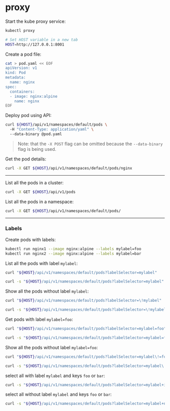 # proxy

Start the kube proxy service:
```bash
kubectl proxy

# Set HOST variable in a new tab
HOST=http://127.0.0.1:8001
```

Create a pod file:
```bash
cat > pod.yaml << EOF
apiVersion: v1
kind: Pod
metadata:
  name: nginx
spec:
  containers:
  - image: nginx:alpine
    name: nginx
EOF
```

Deploy pod using API:
```bash
curl ${HOST}/api/v1/namespaces/default/pods \
  -H "Content-Type: application/yaml" \
  --data-binary @pod.yaml
```
> Note: that the `-X POST` flag can be omitted because the `--data-binary` flag is being used.

Get the pod details:
```bash
curl -X GET ${HOST}/api/v1/namespaces/default/pods/nginx
```
---

List all the pods in a cluster:
```bash
curl -X GET ${HOST}/api/v1/pods
```

List all the pods in a namespace:
```bash
curl -X GET ${HOST}/api/v1/namespaces/default/pods/
```

---

### Labels

Create pods with labels:
```bash
kubectl run nginx1 --image nginx:alpine --labels mylabel=foo
kubectl run nginx2 --image nginx:alpine --labels mylabel=bar
```

List all the pods with label `mylabel`:
```bash
curl "${HOST}/api/v1/namespaces/default/pods?labelSelector=mylabel"

curl -s "${HOST}/api/v1/namespaces/default/pods?labelSelector=mylabel" | jq -r '.items[].metadata.name'
```

Show all the pods without label `mylabel`:
```bash
curl "${HOST}/api/v1/namespaces/default/pods?labelSelector=\!mylabel"

curl -s "${HOST}/api/v1/namespaces/default/pods?labelSelector=\!mylabel" | jq -r '.items[].metadata.name'
```

Get pods with label `mylabel=foo`:
```bash
curl "${HOST}/api/v1/namespaces/default/pods?labelSelector=mylabel=foo"

curl -s "${HOST}/api/v1/namespaces/default/pods?labelSelector=mylabel=foo" | jq -r '.items[].metadata.name'
```

Show all the pods without label `mylabel=foo`:
```bash
curl "${HOST}/api/v1/namespaces/default/pods?labelSelector=mylabel\!=foo"

curl -s "${HOST}/api/v1/namespaces/default/pods?labelSelector=mylabel\!=foo" | jq -r '.items[].metadata.name'
```

select all with label `mylabel` and keys `foo` or `bar`:
```bash
curl -s "${HOST}/api/v1/namespaces/default/pods?labelSelector=mylabel+in+(foo,bar)" | jq -r '.items[].metadata.name'
```

select all without label `mylabel` and keys `foo` or `bar`:
```bash
curl -s "${HOST}/api/v1/namespaces/default/pods?labelSelector=mylabel+notin+(foo,bar)" | jq -r '.items[].metadata.name'
```


